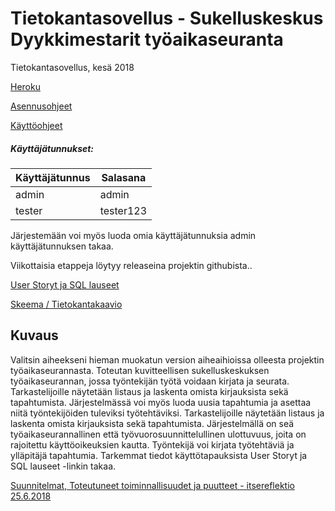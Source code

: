 # Tietokantasovellus - Sukelluskeskus Dyykkimestarit työaikaseuranta
Tietokantasovellus, kesä 2018

[Heroku](https://dyykkitsoha.herokuapp.com/)

[Asennusohjeet](https://github.com/Dforssi/dyykkimestarit/blob/master/documentation/asennusohje.md)

[Käyttöohjeet](https://github.com/Dforssi/dyykkimestarit/blob/master/documentation/kaytto_ohje.md)

##### Käyttäjätunnukset:

| Käyttäjätunnus   | Salasana   |
| ---------------- | ---------- |
| admin            | admin      |
| tester           | tester123  |

Järjestemään voi myös luoda omia käyttäjätunnuksia admin käyttäjätunnuksen takaa.

Viikottaisia etappeja löytyy releaseina projektin githubista..

[User Storyt ja SQL lauseet](https://github.com/Dforssi/dyykkimestarit/blob/master/documentation/user_stories.md)

[Skeema / Tietokantakaavio](https://github.com/Dforssi/dyykkimestarit/blob/master/documentation/tietokantakaavio.md)

## Kuvaus
Valitsin aiheekseni hieman muokatun version aiheaihioissa olleesta projektin työaikaseurannasta. Toteutan kuvitteellisen sukelluskeskuksen työaikaseurannan, jossa 
työntekijän työtä voidaan kirjata ja seurata. Tarkastelijoille näytetään listaus ja laskenta omista kirjauksista sekä tapahtumista. Järjestelmässä voi myös luoda uusia tapahtumia ja asettaa niitä työntekijöiden tuleviksi työtehtäviksi. Tarkastelijoille näytetään listaus ja laskenta omista kirjauksista sekä tapahtumista. Järjestelmällä on seä työaikaseurannallinen että työvuorosuunnittelullinen ulottuvuus, joita on rajoitettu käyttöoikeuksien kautta. Työntekijä voi kirjata työtehtäviä ja ylläpitäjä tapahtumia. Tarkemmat tiedot käyttötapauksista User Storyt ja SQL lauseet -linkin takaa.

[Suunnitelmat, Toteutuneet toiminnallisuudet ja puutteet - itsereflektio 25.6.2018](https://github.com/Dforssi/dyykkimestarit/blob/master/documentation/reflektio.md)